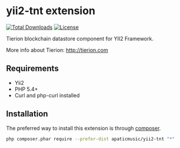 yii2-tnt extension
===================
[![Total Downloads](https://poser.pugx.org/apaticmusic/yii2-tnt/downloads)](https://packagist.org/packages/apaticmusic/yii2-tnt)
[![License](https://poser.pugx.org/apaticmusic/yii2-tnt/license)](https://packagist.org/packages/apaticmusic/yii2-tnt)
                   
Tierion blockchain datastore component for YII2 Framework.

More info about Tierion: http://tierion.com

Requirements
------------
- Yii2
- PHP 5.4+
- Curl and php-curl installed


Installation
------------

The preferred way to install this extension is through [composer](http://getcomposer.org/download/).

```bash
php composer.phar require --prefer-dist apaticmusic/yii2-tnt "*"
